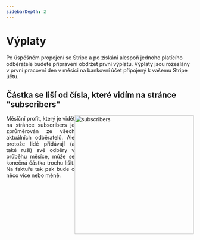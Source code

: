 ```yaml
---
sidebarDepth: 2
---
```

# Výplaty

Po úspěšném propojení se Stripe a po získání alespoň jednoho platícího odběratele budete připraveni obdržet první výplatu. Výplaty jsou rozeslány v první pracovní den v měsíci na bankovní účet připojený k vašemu Stripe účtu.

## Částka se liší od čísla, které vidím na stránce "subscribers"
<img src="/uploads/subscribers.png" alt="subscribers" width="320" style="float: right">

<p style="text-align: justify">Měsíční profit, který je vidět na stránce subscribers je zprůměrován ze všech aktuálních odběratelů. Ale protože lidé přidávají (a také ruší) své odběry v průběhu měsíce, může se konečná částka trochu lišit. Na faktuře tak pak bude o něco více nebo méně.</p>
